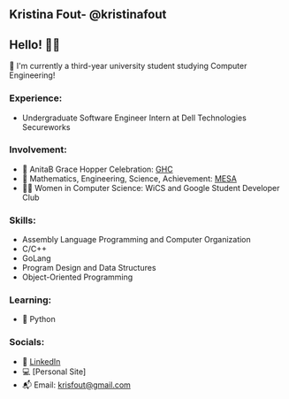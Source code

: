 ## Kristina Fout- @kristinafout
## Hello! 👋🏼
📓 I'm currently a third-year university student studying Computer Engineering! <br>

### Experience:
* Undergraduate Software Engineer Intern at Dell Technologies Secureworks <br>

### Involvement:
* 🎉 AnitaB Grace Hopper Celebration: [GHC](https://ghc.anitab.org/)
* 🔭 Mathematics, Engineering, Science, Achievement: [MESA](https://mesa.ucop.edu/)
* 👩‍💻 Women in Computer Science: WiCS and Google Student Developer Club 

### Skills:
* Assembly Language Programming and Computer
  Organization
* C/C++
* GoLang
* Program Design and Data Structures
* Object-Oriented Programming

### Learning:
* 🐍 Python

### Socials:
* 🔗 [LinkedIn](https://www.linkedin.com/in/kristina-f-66b0a8227/)
* 💻 [Personal Site]
* 📬 Email: krisfout@gmail.com
